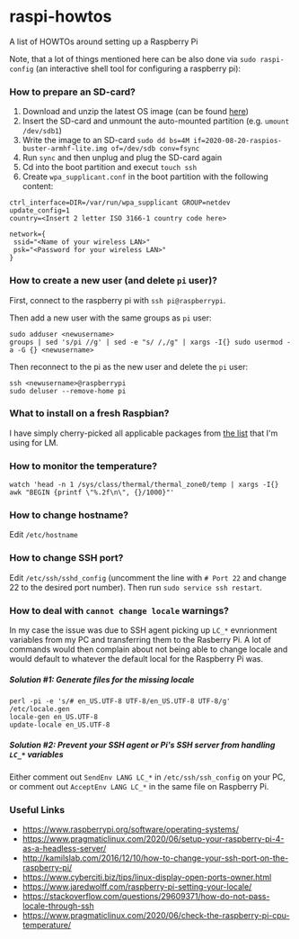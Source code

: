 # raspi-howtos
A list of HOWTOs around setting up a Raspberry Pi

Note, that a lot of things mentioned here can be also done via `sudo raspi-config` (an interactive shell tool for configuring a raspberry pi):

### How to prepare an SD-card?

1. Download and unzip the latest OS image (can be found [here](https://www.raspberrypi.org/software/operating-systems/))
1. Insert the SD-card and unmount the auto-mounted partition (e.g. `umount /dev/sdb1`)
1. Write the image to an SD-card `sudo dd bs=4M if=2020-08-20-raspios-buster-armhf-lite.img of=/dev/sdb conv=fsync`
1. Run `sync` and then unplug and plug the SD-card again
1. Cd into the boot partition and execut `touch ssh`
1. Create `wpa_supplicant.conf` in the boot partition with the following content:
```
ctrl_interface=DIR=/var/run/wpa_supplicant GROUP=netdev
update_config=1
country=<Insert 2 letter ISO 3166-1 country code here>

network={
 ssid="<Name of your wireless LAN>"
 psk="<Password for your wireless LAN>"
}
```

### How to create a new user (and delete `pi` user)?

First, connect to the raspberry pi with `ssh pi@raspberrypi`.

Then add a new user with the same groups as `pi` user:
```
sudo adduser <newusername>
groups | sed 's/pi //g' | sed -e "s/ /,/g" | xargs -I{} sudo usermod -a -G {} <newusername>
```

Then reconnect to the pi as the new user and delete the `pi` user:
```
ssh <newusername>@raspberrypi
sudo deluser --remove-home pi
```

### What to install on a fresh Raspbian?

I have simply cherry-picked all applicable packages from 
[the list](https://github.com/ilya40umov/linux-mint-software-checklist) that I'm using for LM.

### How to monitor the temperature?

`watch 'head -n 1 /sys/class/thermal/thermal_zone0/temp | xargs -I{} awk "BEGIN {printf \"%.2f\n\", {}/1000}"'`

### How to change hostname?

Edit `/etc/hostname`

### How to change SSH port?

Edit `/etc/ssh/sshd_config` (uncomment the line with `# Port 22` and change 22 to the desired port number).
Then run `sudo service ssh restart`.

### How to deal with `cannot change locale` warnings?

In my case the issue was due to SSH agent picking up `LC_*` evnrionment variables from my PC 
and transferring them to the Rasberry Pi. 
A lot of commands would then complain about not being able to change locale 
and would default to whatever the default local for the Raspberry Pi was.

##### Solution #1: Generate files for the missing locale

```
perl -pi -e 's/# en_US.UTF-8 UTF-8/en_US.UTF-8 UTF-8/g' /etc/locale.gen
locale-gen en_US.UTF-8
update-locale en_US.UTF-8
```

##### Solution #2: Prevent your SSH agent or Pi's SSH server from handling `LC_*` variables

Either comment out `SendEnv LANG LC_*` in `/etc/ssh/ssh_config` on your PC,
or comment out `AcceptEnv LANG LC_*` in the same file on Raspberry Pi. 

### Useful Links

* https://www.raspberrypi.org/software/operating-systems/
* https://www.pragmaticlinux.com/2020/06/setup-your-raspberry-pi-4-as-a-headless-server/
* http://kamilslab.com/2016/12/10/how-to-change-your-ssh-port-on-the-raspberry-pi/
* https://www.cyberciti.biz/tips/linux-display-open-ports-owner.html
* https://www.jaredwolff.com/raspberry-pi-setting-your-locale/
* https://stackoverflow.com/questions/29609371/how-do-not-pass-locale-through-ssh
* https://www.pragmaticlinux.com/2020/06/check-the-raspberry-pi-cpu-temperature/
